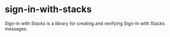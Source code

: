 # sign-in-with-stacks
Sign-in with Stacks is a library for creating and verifying Sign-In with Stacks messages.
